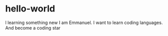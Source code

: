 # hello-world
l learning something new
I am Emmanuel. I want to learn coding languages.
And become a coding star
